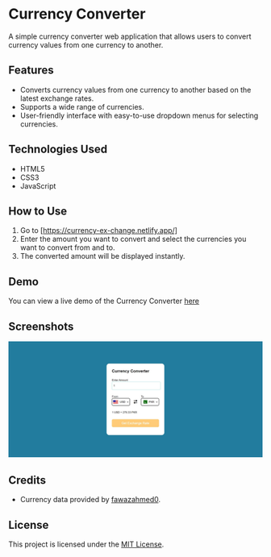 ﻿# Currency Converter

A simple currency converter web application that allows users to convert currency values from one currency to another.

## Features

- Converts currency values from one currency to another based on the latest exchange rates.
- Supports a wide range of currencies.
- User-friendly interface with easy-to-use dropdown menus for selecting currencies.

## Technologies Used

- HTML5
- CSS3
- JavaScript

## How to Use

1. Go to [https://currency-ex-change.netlify.app/]
2. Enter the amount you want to convert and select the currencies you want to convert from and to.
3. The converted amount will be displayed instantly.

## Demo

You can view a live demo of the Currency Converter [here](https://currency-ex-change.netlify.app/)


## Screenshots

![Currency Converter Screenshot](screenshot.jpg)

## Credits

- Currency data provided by [fawazahmed0](https://github.com/fawazahmed0/currency-api).

## License

This project is licensed under the [MIT License](LICENSE).

